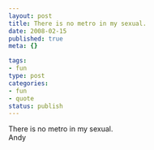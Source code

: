 ```yaml
--- 
layout: post
title: There is no metro in my sexual.
date: 2008-02-15
published: true
meta: {}

tags: 
- fun
type: post
categories: 
- fun
- quote
status: publish
---
```

There is no metro in my sexual.<br />Andy

